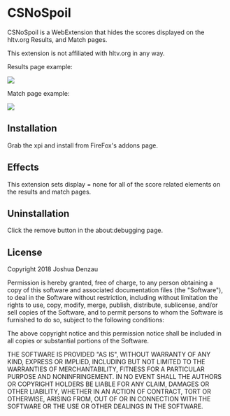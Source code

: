 # CSNoSpoil

CSNoSpoil is a WebExtension that hides the scores displayed on the hltv.org Results, and Match pages.

This extension is not affiliated with hltv.org in any way.

Results page example:
<p align="left">
<img src="https://user-images.githubusercontent.com/5851874/36132437-4ffca006-1045-11e8-9d07-d9f04e992e28.png"/>
</p>

Match page example:
<p align="left">
<img src="https://user-images.githubusercontent.com/5851874/36132441-52238b24-1045-11e8-8d2f-29bad6cd34bc.png"/>
</p>

## Installation

Grab the xpi and install from FireFox's addons page.

## Effects

This extension sets display = none for all of the score related elements on the results and match pages.

## Uninstallation

Click the remove button in the about:debugging page. 

## License

Copyright 2018 Joshua Denzau

Permission is hereby granted, free of charge, to any person obtaining a copy of this software and associated documentation files (the "Software"), to deal in the Software without restriction, including without limitation the rights to use, copy, modify, merge, publish, distribute, sublicense, and/or sell copies of the Software, and to permit persons to whom the Software is furnished to do so, subject to the following conditions:

The above copyright notice and this permission notice shall be included in all copies or substantial portions of the Software.

THE SOFTWARE IS PROVIDED "AS IS", WITHOUT WARRANTY OF ANY KIND, EXPRESS OR IMPLIED, INCLUDING BUT NOT LIMITED TO THE WARRANTIES OF MERCHANTABILITY, FITNESS FOR A PARTICULAR PURPOSE AND NONINFRINGEMENT. IN NO EVENT SHALL THE AUTHORS OR COPYRIGHT HOLDERS BE LIABLE FOR ANY CLAIM, DAMAGES OR OTHER LIABILITY, WHETHER IN AN ACTION OF CONTRACT, TORT OR OTHERWISE, ARISING FROM, OUT OF OR IN CONNECTION WITH THE SOFTWARE OR THE USE OR OTHER DEALINGS IN THE SOFTWARE.